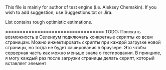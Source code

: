 This file is mainly for author of test engine (i.e. Aleksey Chemakin).
If you wish to add suggestion, use Suggestions.txt or Jira.

List contains rough optimistic estimations.

==================================
TODO: 
Поискать возможность в Селениум подключать конкретные скрипты ко всем страницам.
Можно инжектировать скрипты при каждой загрузке новой страницы, но тогда не будет кэширования
в браузере.
Это чтобы серверная часть как можно меньше знала о тестировании.
В принципе, я могу каждый раз после загрузки страницы делать скрипт, который вставляет элемент <script>,
будет ли тогда подгружаться скрипт?
А куда этот скрипт будет ссылаться?
Может тогда все-таки проще просто в браузер локально засылать скрипт.
Он там на пару килобайт от силы.
Так что это будет быстро, типа при каждой загрузке страницы - пару кб лишнего трафика.
Но это все локально.

Как сделать так, чтобы старые версии тестов работали на старом движке.
А новые могли на новой версии движка.

Версии движка сделать легко.
Буду соблюдать semver.

Запускать можно через конкретный JS, все modules тоже будут искаться в конкретном скопе.



----------------------------------

==================================
ПОДУМАТЬ В ФОНЕ (РАБОЧИЕ МОМЕНТЫ)
----------------------------------

Пусть все разработчики пишут код с учетом тестов, т.е. используют id и itemId, где это можно.

Как мне узнавать где какой itemId используется, поможет ли в этом Sencha App Inspector (chrome plugin)?

Когда тесты ломаются, на них идет Auto Assignment в bamboo (похоже, авторы коммитов ассайнятся автоматом).
Надо понять как это можно настраивать. Вроде бы мейлы авторам не рассылаются, и надеюсь, Jira таски автоматом
не создаются.
 
Что можно сделать для ускорения загрузки базы, на bamboo тесты тормозней, чем на моей машине раз в 6.

Подизайнить содержимое БД для тестовой системы.

Когда тесты заработают "официально" -
завести autotestDev ветку в гите. Создание тестов будет в ней, а в master будут выкладываться уже проверенные тесты.

Можно ли в bamboo сохранять изображения и давать ссылки на них?

==================================
HIGH LEVEL PRIORITY:
----------------------------------

Create some more tests.

Tests wait for database loading too long (two minutes sometimes).

Debug tests for windows (3h). Slash / backslash issues, cygwin utilities work.

? Setup bamboo and tests on Windows (remote desktop) (6h).

Support all needed browsers (chrome, firefox, safari, ie (on windows)). (10h ? research work (console logs from all browsers)).

==================================
MIDDLE LEVEL PRIORITY: (in parallel with tests).
----------------------------------
Добавить в bamboo.js возможность гонять по очереди тестовые пакеты, перечисленные в конфиге.
Т.е. опции для run.js.(3.5h (нужно будет разобраться с модулем для чтения конфигов и каким-нибудь async)).
Добавить в bamboo.js опцию - останавливать ли все тестовые пакеты, если один пакет failed.(1h).

? Ненадежная проверка, что приложение готово к запуску (2h ? research).
Может быть подписаться на какие-то ивенты? (2h ? research).
Либо сделать поступенчатое (сначала Ext, потом R, потом ещё чего-нибуть) ожидание готовности приложения.

Опция -l аттачить логи, для дифнутых тестов к мейлу.
Сделать общий обход по дифнутым файлам. И колбэками делать что-то при обходе (dependency injection).
Называть логи по полному пути до них. Заменять слэш на +. (1.5h)
TODO: М.б. изображения тоже аттачить по этой опции? Заходишь в мейл, у тебя и логи и изображения встроены.(1h)

Сделать help для bamboo.js.(1h)

Как в bamboo сделать, логи интерактивными, чтобы можно было коллапсить ненужные блоки.
Например, блоки с информацией о задании (environment, etc) на страницу.(? research)

Write good help for public functions. (1.5h for current state)

More tests for support of all config parameters.(2h)

Tests for passed, failed, throwed from web driver promises. (3h)
Tests for error chaining for flow.execute(), say if first of ten functions faled, all queue should fail.
More tests for async engine.(1.5h)

Some tests for test engine util functions.(3h)

----

### Code review. (? )

* When many function parameters - replace by options object. (3h)
* Refactor everything to be more OOP (incapsulation, accessors, constructors, signletons, factories). (12h)

----

Automatic detection which tests to run by code changes. (? research work, we will implement it when it will be needed due to time issues)

Create logs as active web pages when one can use any filters and give links on such pages in emails. (8h)

Temporary Stderr and Stdout redirection, try to overload
write function for stdout and stderr streams.
Tests for stderr redirection. (? 3h research)
Некоторые тесты для движка намеренно пишут несколько строк в stderr
Если мы в bamboo подсветим stderr в логах, то эти строки могут вносить смуту.
Можно попробовать сделать так, чтобы на время выполнения теста весь stderr писался в лог теста.
Пока что это known issue.

Connect to existing window? To start test from some hand point.

tests for timeouts for webdriver (seems like sometimes it hanging).
May be page loading - the special case for which timeouts work differently.(3h (may include some research work)).

tests for timeouts for vm.runInThisContext (2h may have some research)

How to integrate tests into some cloud system for auto-testing. (? 12h research)

==================================
LOW LEVEL PRIORITY:
----------------------------------

При ошибке пробовать самому делать бисекцию, вычисляя коммит - вредитель.
Это позволит избавить от этой работы программиста, а ещё вести статистику чьи коммиты сколько раз сломали
тесты. (?)

run.js could start Xvfb before tests and stop after tests. Now xvfb is started by bamboo or by hands. (1.5h)

Config option - continueAfterFail. (2h) ? (даже не знаю, где бы это могло пригодиться).

Integration with mocha? (? 20h research)

Separate test engine from Selenium and from ExtJS. (? 16h (now it is used Selenium's control flow and selenium promises)).
I.e. implement abilities to plug Selenium and plug ExtJS modules into the test engine. (? 16h)

Allow using Java tests. (12h research)

Create a few tests on Java. (8h)

Compare JavaScript and Java engines. (4h)

32bit/64bit separate tests? ( 2h (if there will be separate 64 bit and 32 bit OSes the work is just setup)).

selenium-webdriver can work from browser (and not from NodeJS) (2h learn what from this can be useful for us)

If we will support phantomjs:
PhantomJs does not follow WebDriver standard. It does not cleanup logs after reading.
We could introduce counter for strings to skip.
Investigations show that phantom cleans console at URLchanging.

Mac OS (if there will be customers).

Performance issue: Manage Driver timeouts: (? 1.5h research work)
http://seleniumhq.github.io/selenium/docs/api/javascript/class_webdriver_WebDriver_Timeouts.html
Not so important, I checked that driver polls the DOM more that 10 times per second.

==================================
ISSUES FREE OF PAYMENT, JUST FOR FUN:
----------------------------------

==================================
НЕНУЖНЫЕ ФИЧИ (WON'T FIX ISSUES)
----------------------------------
